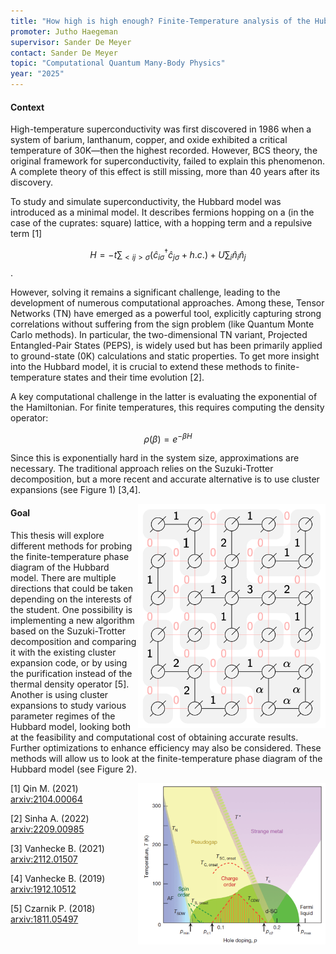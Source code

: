 ```yaml
---
title: "How high is high enough? Finite-Temperature analysis of the Hubbard model to computationally probe high-temperature superconductivity"
promoter: Jutho Haegeman
supervisor: Sander De Meyer
contact: Sander De Meyer
topic: "Computational Quantum Many-Body Physics"
year: "2025"
---
```


#### Context

High-temperature superconductivity was first discovered in 1986 when a system of barium, lanthanum, copper, and oxide exhibited a critical temperature of 30K—then the highest recorded. However, BCS theory, the original framework for superconductivity, failed to explain this phenomenon.  A complete theory of this effect is still missing, more than 40 years after its discovery.

To study and simulate superconductivity, the Hubbard model was introduced as a minimal model. It describes fermions hopping on a (in the case of the cuprates: square) lattice, with a hopping term and a repulsive term [1]

$$H = -t \sum_{<i j> \sigma} \left(\hat{c}_{i \sigma}^\dagger \hat{c}_{j \sigma} + h.c.\right) + U \sum_i \hat{n}_i \hat{n}_j$$.


However, solving it remains a significant challenge, leading to the development of numerous computational approaches. Among these, Tensor Networks (TN) have emerged as a powerful tool, explicitly capturing strong correlations without suffering from the sign problem  (like Quantum Monte Carlo methods). In particular, the two-dimensional TN variant, Projected Entangled-Pair States (PEPS), is widely used but has been primarily applied to ground-state (0K) calculations and static properties. To get more insight into the Hubbard model, it is crucial to extend these methods to finite-temperature states and their time evolution [2].

A key computational challenge in the latter is evaluating the exponential of the Hamiltonian. For finite temperatures, this requires computing the density operator:

$$\rho(\beta) = e^{-\beta H}$$
 
Since this is exponentially hard in the system size, approximations are necessary. The traditional approach relies on the Suzuki-Trotter decomposition, but a more recent and accurate alternative is to use cluster expansions (see Figure 1) [3,4].

<p><img alt="Fig. 1: Example of cluster expansions" src="/images/thesistopics/2025/SDeMeyer1.png" style="float:right; width:300px" /></p>

#### Goal

This thesis will explore different methods for probing the finite-temperature phase diagram of the Hubbard model. There are multiple directions that could be taken depending on the interests of the student. One possibility is implementing a new algorithm based on the Suzuki-Trotter decomposition and comparing it with the existing cluster expansion code, or by using the purification instead of the thermal density operator [5]. Another is using cluster expansions to study various parameter regimes of the Hubbard model, looking both at the feasibility and computational cost of obtaining accurate results. Further optimizations to enhance efficiency may also be considered. These methods will allow us to look at the finite-temperature phase diagram of the Hubbard model (see Figure 2).

<p><img alt="Fig. 2: Phase diagram of the Hubbard model" src="/images/thesistopics/2025/SDeMeyer2.png" style="float:right; width:300px" /></p>

[1] Qin M. (2021) [arxiv:2104.00064](https://arxiv.org/abs/2104.00064)

[2] Sinha A. (2022) [arxiv:2209.00985](https://arxiv.org/pdf/2209.00985)

[3] Vanhecke B. (2021) [arxiv:2112.01507](https://arxiv.org/abs/2112.01507)

[4] Vanhecke B. (2019) [arxiv:1912.10512](https://arxiv.org/abs/1912.10512)

[5] Czarnik P. (2018) [arxiv:1811.05497](https://arxiv.org/abs/1811.05497)
